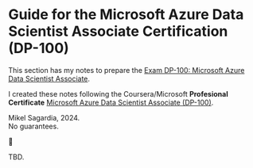 # Guide for the Microsoft Azure Data Scientist Associate Certification (DP-100)

This section has my notes to prepare the [Exam DP-100: Microsoft Azure Data Scientist Associate](https://learn.microsoft.com/en-us/credentials/certifications/azure-data-scientist).

I created these notes following the Coursera/Microsoft **Profesional Certificate** [Microsoft Azure Data Scientist Associate (DP-100)](https://www.coursera.org/professional-certificates/azure-data-scientist).

Mikel Sagardia, 2024.  
No guarantees.

:construction:

TBD.
